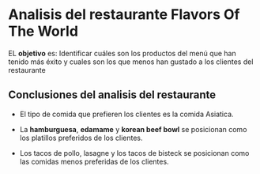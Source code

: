 # Analisis del restaurante Flavors Of The World
EL **objetivo** es: Identificar cuáles son los productos del menú que han tenido más éxito y cuales son los que menos han gustado a los clientes del restaurante

## Conclusiones del analisis del restaurante

* El tipo de comida que prefieren los clientes es la comida Asiatica.

* La **hamburguesa**, **edamame** y **korean beef bowl** se posicionan como los platillos preferidos de los clientes.

* Los tacos de pollo, lasagne y los tacos de bisteck se posicionan como las comidas menos preferidas de los clientes. 
